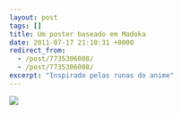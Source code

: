 ```yaml
---
layout: post
tags: []
title: Um poster baseado em Madoka
date: 2011-07-17 21:10:31 +0000
redirect_from:
  - /post/7735306008/
  - /post/7735306008/
excerpt: "Inspirado pelas runas do anime"
---
```


![](https://36.media.tumblr.com/tumblr_lohxhldRPZ1qma17bo1_1280.jpg)

